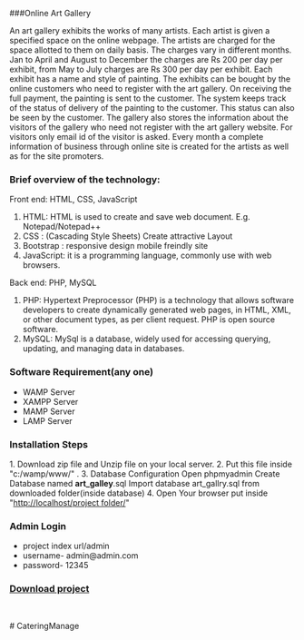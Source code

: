 ###Online Art Gallery

<div id="pgc-576-0-0" class="panel-grid-cell" data-weight="1">
<div id="panel-576-0-0-1" class="so-panel widget widget_sow-editor" data-index="1" data-style="{&quot;background_display&quot;:&quot;tile&quot;}">
<div class="so-widget-sow-editor so-widget-sow-editor-base">
<div class="siteorigin-widget-tinymce textwidget">

An art gallery exhibits the works of many artists. Each artist is given a specified space on the online webpage. The artists are charged for the space allotted to them on daily basis. The charges vary in different months. Jan to April and August to December the charges are Rs 200 per day per exhibit, from May to July charges are Rs 300 per day per exhibit. Each exhibit has a name and style of painting. The exhibits can be bought by the online customers who need to register with the art gallery. On receiving the full payment, the painting is sent to the customer. The system keeps track of the status of delivery of the painting to the customer. This status can also be seen by the customer. The gallery also stores the information about the visitors of the gallery who need not register with the art gallery website. For visitors only email id of the visitor is asked. Every month a complete information of business through online site is created for the artists as well as for the site promoters.
<h3 class="notes">Brief overview of the technology:</h3>
<div id="pg-2292-0" class="panel-grid panel-no-style">
<div id="pgc-2292-0-0" class="panel-grid-cell">
<div id="panel-2292-0-0-0" class="so-panel widget widget_text panel-first-child panel-last-child" data-index="0">
<div class="textwidget">

Front end: HTML, CSS, JavaScript
<ol>
 	<li>HTML: HTML is used to create and save web document. E.g. Notepad/Notepad++</li>
 	<li>CSS : (Cascading Style Sheets) Create attractive Layout</li>
 	<li>Bootstrap : responsive design mobile freindly site</li>
 	<li>JavaScript: it is a programming language, commonly use with web browsers.</li>
</ol>
Back end: PHP, MySQL
<ol>
 	<li>PHP: Hypertext Preprocessor (PHP) is a technology that allows software developers to create dynamically generated web pages, in HTML, XML, or other document types, as per client request. PHP is open source software.</li>
 	<li>MySQL: MySql is a database, widely used for accessing querying, updating, and managing data in databases.</li>
</ol>
<h3 id="requirement" class="notes">Software Requirement(any one)</h3>
<ul>
 	<li>WAMP Server</li>
 	<li>XAMPP Server</li>
 	<li>MAMP Server</li>
 	<li>LAMP Server</li>
</ul>
<h3 id="installation" class="notes">Installation Steps</h3>
1. Download zip file and Unzip file on your local server.
2. Put this file inside "c:/wamp/www/" .
3. Database Configuration
Open phpmyadmin
Create Database named <strong>art_galley</strong>.sql
Import database art_gallry.sql from downloaded folder(inside database)
4. Open Your browser put inside "<a class="vglnk" href="http://localhost/Online_exam_New/" rel="nofollow">http://localhost/project folder/</a>"

</div>
</div>
<h3>Admin Login</h3>
</div>
<ul>
 	<li>project index url/admin</li>
 	<li>username- admin@admin.com</li>
 	<li>password- 12345</li>
</ul>
</div>
<div id="pg-2292-1" class="panel-grid panel-no-style">
<div id="pgc-2292-1-0" class="panel-grid-cell">
<div id="panel-2292-1-0-0" class="so-panel widget widget_text panel-first-child panel-last-child" data-index="1">
<div class="textwidget">
<div class="" data-lock-id="onpLock358715">
<h3><a href="https://github.com/projectworlds32/online-art-gallery-in-php/archive/master.zip">Download project</a></h3>
</div>
</div>
</div>
</div>
</div>
</div>
</div>
</div>
<div id="panel-576-0-0-2" class="so-panel widget widget_sow-editor" data-index="2">
<div class="so-widget-sow-editor so-widget-sow-editor-base">
<div class="siteorigin-widget-tinymce textwidget"></div>
</div>
</div>
</div>
<div id="pgc-576-0-4" class="panel-grid-cell" data-weight="1">
<div id="panel-576-0-4-0" class="so-panel widget widget_sow-editor panel-first-child panel-last-child" data-index="9">
<div class="so-widget-sow-editor so-widget-sow-editor-base">
<div class="siteorigin-widget-tinymce textwidget">

&nbsp;

</div>
</div>
</div>
</div># CateringManage
